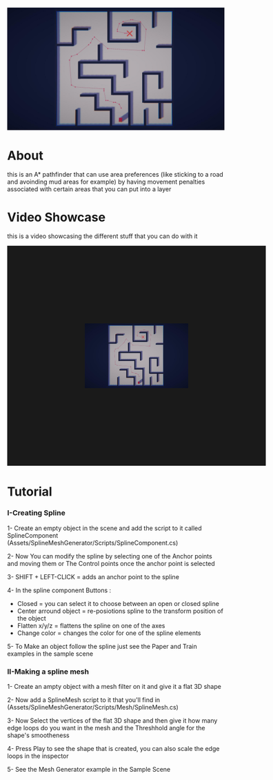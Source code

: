![Design and Development](https://github.com/yacineKahlerras/A-Star-Pathfinding/blob/main/PathExample.jpg)

# About
this is an A* pathfinder that can use area preferences (like sticking to a road and avoinding mud areas for example) by having movement penalties associated with certain areas that you can put into a layer

# Video Showcase
this is a video showcasing the different stuff that you can do with it


<a href="https://www.youtube.com/watch?feature=player_embedded&v=wNiQDz2-Mu8
" target="_blank" rel="noopener noreferrer"><img src="https://github.com/yacineKahlerras/A-Star-Pathfinding/blob/main/PathExample.jpg" 
alt="IMAGE ALT TEXT HERE" width="240" height="150" border="180" /></a>

# Tutorial

### I-Creating Spline

1- Create an empty object in the scene and add the script to it called SplineComponent (Assets/SplineMeshGenerator/Scripts/SplineComponent.cs)

2- Now You can modify the spline by selecting one of the Anchor points and moving them or The Control points once the anchor point is selected

3- SHIFT + LEFT-CLICK = adds an anchor point to the spline

4- In the spline component Buttons :
  * Closed = you can select it to choose between an open or closed spline
  * Center arround object = re-posiotions spline to the transform position of the object
  * Flatten x/y/z = flattens the spline on one of the axes
  * Change color = changes the color for one of the spline elements

5- To Make an object follow the spline just see the Paper and Train examples in the sample scene

### II-Making a spline mesh

1- Create an ampty object with a mesh filter on it and give it a flat 3D shape

2- Now add a SplineMesh script to it that you'll find in (Assets/SplineMeshGenerator/Scripts/Mesh/SplineMesh.cs)

3- Now Select the vertices of the flat 3D shape and then give it how many edge loops do you want in the mesh and the Threshhold angle for the shape's smootheness

4- Press Play to see the shape that is created, you can also scale the edge loops in the inspector

5- See the Mesh Generator example in the Sample Scene
